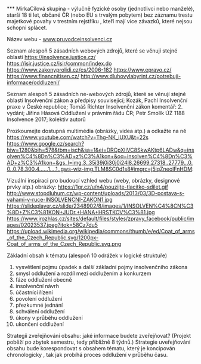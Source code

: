 *** MirkaCílová skupina - výlučně fyzické osoby (jednotlivci nebo manželé), starší 18 ti let, občané ČR (nebo EU s trvalým pobytem) bez záznamu trestu majetkové povahy v trestním rejstříku , kteří mají více závazků, které nejsou schopni splácet. 

Název webu - www.pruvodceinsolvenci.cz

Seznam alespoň 5 zásadních webových zdrojů, které se věnují stejné oblasti
https://insolvence.justice.cz/
https://isir.justice.cz/isir/common/index.do
https://www.zakonyprolidi.cz/cs/2006-182
https://www.epravo.cz/
https://www.financnitisen.cz/
http://www.dluhovylabyrint.cz/potrebuji-informace/oddluzeni/

Seznam alespoň 5 zásadních ne-webových zdrojů, které se věnují stejné oblasti
Insolvenční zákon a předpisy související; Kozák, Pachl
Insolvenční praxe v České republice; Tomáš Richter
Insolvenční zákon komentář: 2. vydání; Jiřina Hásová
Oddlužení v právním řádu ČR; Petr Smolík
ÚZ 1188 Insolvence 2017; kolektiv autorů


Prozkoumejte dostupná multimédia (obrázky, videa atp.) a odkažte na ně
https://www.youtube.com/watch?v=Thg-NK_iUXU&t=22s
https://www.google.cz/search?biw=1280&bih=578&tbm=isch&sa=1&ei=DRCpXIiVC8SkwAKtp6LADw&q=insolven%C4%8Dn%C3%AD+z%C3%A1kon+&oq=insolven%C4%8Dn%C3%AD+z%C3%A1kon+&gs_l=img.3..35i39j0i30j0i24l8.26699.27318..27779...0.0..0.78.300.4......1....1..gws-wiz-img.TLM8SC0d1s8#imgrc=j5iqZneolFnHDM:

Vizuální inspiraci pro budoucí vzhled webu (weby, obrázky, designové prvky atp.)
obrázky: https://1gr.cz/u/n4/pouzijte-tlacitko-sdilet.gif
http://www.stopdluhum.cz/wp-content/uploads/2013/03/3D-postava-s-vahami-v-ruce-INSOLVENCNI-ZAKON1.jpg
https://slideplayer.cz/slide/2348902/8/images/1/INSOLVEN%C4%8CN%C3%8D+Z%C3%81KON+JUDr.+HANA+HRSTKOV%C3%81.jpg
https://www.irozhlas.cz/sites/default/files/styles/zpravy_facebook/public/images/02023537.jpeg?itok=58Cz7du5
https://upload.wikimedia.org/wikipedia/commons/thumb/e/ed/Coat_of_arms_of_the_Czech_Republic.svg/1200px-Coat_of_arms_of_the_Czech_Republic.svg.png


Základní obsah k tématu (alespoň 10 odrážek v logické struktuře)
1. vysvětlení pojmu úpadek a další základní pojmy insolvenčního zákona
2. smysl oddlužení a rozdíl mezi oddlužením a konkurzem
3. fáze oddlužení obecně
4. insolvenční návrh
5. účastnící řízení
6. povolení oddlužení
7. přezkumné jednání
8. schválení oddlužení
9. úkony v průběhu oddlužení
10. ukončení oddlužení


Strategii zveřejňování obsahu: jaké informace budete zveřejňovat? (Projekt poběží po zbytek semestru, tedy přibližně 8 týdnů.)
Strategie uveřejňování obsahu bude korespondovat s obsahem tématu, který je koncipován chronologicky , tak jak probíhá proces oddlužení v průběhu času. 
